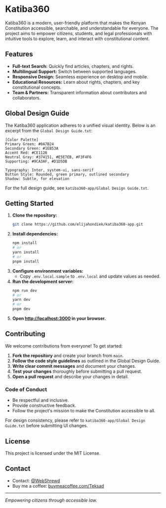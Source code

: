 # Katiba360

Katiba360 is a modern, user-friendly platform that makes the Kenyan Constitution accessible, searchable, and understandable for everyone. The project aims to empower citizens, students, and legal professionals with intuitive tools to explore, learn, and interact with constitutional content.

## Features
- **Full-text Search:** Quickly find articles, chapters, and rights.
- **Multilingual Support:** Switch between supported languages.
- **Responsive Design:** Seamless experience on desktop and mobile.
- **Educational Resources:** Learn about rights, chapters, and key constitutional concepts.
- **Team & Partners:** Transparent information about contributors and collaborators.

## Global Design Guide
The Katiba360 application adheres to a unified visual identity. Below is an excerpt from the `Global Design Guide.txt`:

```
[Color Palette]
Primary Green: #0A7B24
Secondary Green: #1EB53A
Accent Red: #CE1126
Neutral Gray: #374151, #E5E7EB, #F3F4F6
Supporting: #9CA3AF, #D1D5DB

Typography: Inter, system-ui, sans-serif
Button Style: Rounded, green primary, outlined secondary
Shadow: Subtle, for elevation
```

For the full design guide, see `katiba360-app/Global Design Guide.txt`.

## Getting Started
1. **Clone the repository:**
   ```sh
   git clone https://github.com/elijahondiek/katiba360-app.git
   ```
2. **Install dependencies:**
   ```sh
   npm install
   # or
   yarn install
   # or
   pnpm install
   ```
3. **Configure environment variables:**
   - Copy `.env.local.sample` to `.env.local` and update values as needed.
4. **Run the development server:**
   ```sh
   npm run dev
   # or
   yarn dev
   # or
   pnpm dev
   ```
5. **Open [http://localhost:3000](http://localhost:3000) in your browser.**

## Contributing
We welcome contributions from everyone! To get started:

1. **Fork the repository** and create your branch from `main`.
2. **Follow the code style guidelines** as outlined in the Global Design Guide.
3. **Write clear commit messages** and document your changes.
4. **Test your changes** thoroughly before submitting a pull request.
5. **Open a pull request** and describe your changes in detail.

### Code of Conduct
- Be respectful and inclusive.
- Provide constructive feedback.
- Follow the project's mission to make the Constitution accessible to all.

For design consistency, please refer to `katiba360-app/Global Design Guide.txt` before submitting UI changes.

## License
This project is licensed under the MIT License.

## Contact
- Contact: [@WebShrewd](https://x.com/WebShrewd)
- Buy me a coffee: [buymeacoffee.com/Teksad](https://buymeacoffee.com/Teksad)

---

*Empowering citizens through accessible law.*

